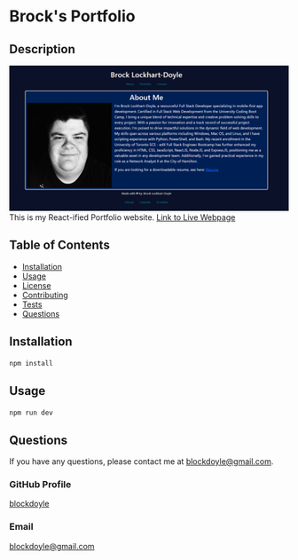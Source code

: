# Brock's Portfolio
  
  ## Description
  ![Overview-sc](./overview-sc.png)
  This is my React-ified Portfolio website.
  [Link to Live Webpage](https://brocks-portfolio.netlify.app/)
  ## Table of Contents
  - [Installation](#installation)
  - [Usage](#usage)
  - [License](#license)
  - [Contributing](#contributing)
  - [Tests](#tests)
  - [Questions](#questions)
  ## Installation
  ```npm install```
  ## Usage
  ```npm run dev```
  ## Questions
  If you have any questions, please contact me at blockdoyle@gmail.com.
  ### GitHub Profile
  [blockdoyle](https://github.com/blockdoyle)
  ### Email
  [blockdoyle@gmail.com](mailto:blockdoyle@gmail.com)
